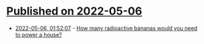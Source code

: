 # [Published on 2022-05-06](index.md)

* [2022-05-06, 01:52:07](https://news.ycombinator.com/item?id=31280350) - [How many radioactive bananas would you need to power a house?](https://what-if.xkcd.com/158/)
